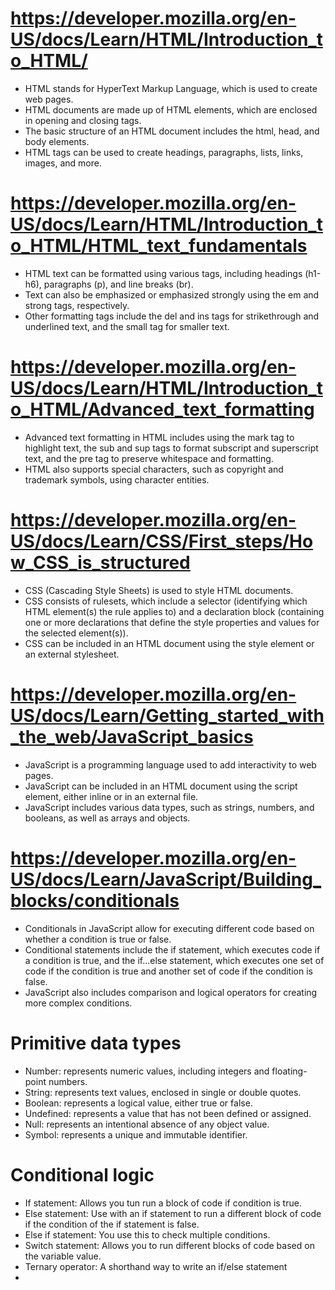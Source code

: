 # **https://developer.mozilla.org/en-US/docs/Learn/HTML/Introduction_to_HTML/**

* HTML stands for HyperText Markup Language, which is used to create web pages.
* HTML documents are made up of HTML elements, which are enclosed in opening and closing tags.
* The basic structure of an HTML document includes the html, head, and body elements.
* HTML tags can be used to create headings, paragraphs, lists, links, images, and more.

# **https://developer.mozilla.org/en-US/docs/Learn/HTML/Introduction_to_HTML/HTML_text_fundamentals**

* HTML text can be formatted using various tags, including headings (h1-h6), paragraphs (p), and line breaks (br).
* Text can also be emphasized or emphasized strongly using the em and strong tags, respectively.
* Other formatting tags include the del and ins tags for strikethrough and underlined text, and the small tag for smaller text.

# **https://developer.mozilla.org/en-US/docs/Learn/HTML/Introduction_to_HTML/Advanced_text_formatting**

* Advanced text formatting in HTML includes using the mark tag to highlight text, the sub and sup tags to format subscript and superscript text, and the pre tag to preserve whitespace and formatting.
* HTML also supports special characters, such as copyright and trademark symbols, using character entities.

# **https://developer.mozilla.org/en-US/docs/Learn/CSS/First_steps/How_CSS_is_structured**

* CSS (Cascading Style Sheets) is used to style HTML documents.
* CSS consists of rulesets, which include a selector (identifying which HTML element(s) the rule applies to) and a declaration block (containing one or more declarations that define the style properties and      values for the selected element(s)).
* CSS can be included in an HTML document using the style element or an external stylesheet.

# **https://developer.mozilla.org/en-US/docs/Learn/Getting_started_with_the_web/JavaScript_basics**

* JavaScript is a programming language used to add interactivity to web pages.
* JavaScript can be included in an HTML document using the script element, either inline or in an external file.
* JavaScript includes various data types, such as strings, numbers, and booleans, as well as arrays and objects.

# **https://developer.mozilla.org/en-US/docs/Learn/JavaScript/Building_blocks/conditionals**

* Conditionals in JavaScript allow for executing different code based on whether a condition is true or false.
* Conditional statements include the if statement, which executes code if a condition is true, and the if...else statement, which executes one set of code if the condition is true and another set of code if the condition is false.
* JavaScript also includes comparison and logical operators for creating more complex conditions.

# **Primitive data types**

* Number: represents numeric values, including integers and floating-point numbers.
* String: represents text values, enclosed in single or double quotes.
* Boolean: represents a logical value, either true or false.
* Undefined: represents a value that has not been defined or assigned.
* Null: represents an intentional absence of any object value.
* Symbol: represents a unique and immutable identifier.

# **Conditional logic**

* If statement: Allows you tun run a block of code if condition is true.
* Else statement: Use with an if statement to run a different block of code if the condition of the if statement is false.
* Else if statement: You use this to check multiple conditions.
* Switch statement: Allows you to run different blocks of code based on the variable value.
* Ternary operator: A shorthand way to write an if/else statement
* 